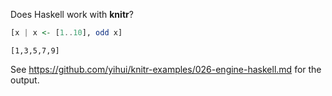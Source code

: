 Does Haskell work with **knitr**?


```haskell
[x | x <- [1..10], odd x]
```

```
[1,3,5,7,9]
```



See https://github.com/yihui/knitr-examples/026-engine-haskell.md for the output.


